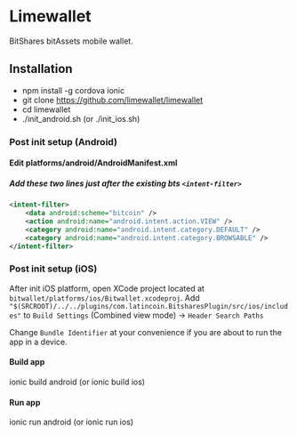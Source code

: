 Limewallet
=========

BitShares bitAssets mobile wallet.

## Installation
- npm install -g cordova ionic
- git clone https://github.com/limewallet/limewallet
- cd limewallet
- ./init_android.sh (or ./init_ios.sh)

### Post init setup (Android)
#### Edit platforms/android/AndroidManifest.xml
##### Add these two lines just after the existing bts `<intent-filter>`

```xml
<intent-filter>
    <data android:scheme="bitcoin" />
    <action android:name="android.intent.action.VIEW" />
    <category android:name="android.intent.category.DEFAULT" />
    <category android:name="android.intent.category.BROWSABLE" />
</intent-filter>
```

### Post init setup (iOS)
After init iOS platform, open XCode project located at `bitwallet/platforms/ios/Bitwallet.xcodeproj`.
Add `"$(SRCROOT)/../../plugins/com.latincoin.BitsharesPlugin/src/ios/includes"` to `Build Settings` (Combined view mode) -> `Header Search Paths`

Change `Bundle Identifier` at your convenience if you are about to run the app in a device.

#### Build app
ionic build android (or ionic build ios)

#### Run app
ionic run android (or ionic run ios)
